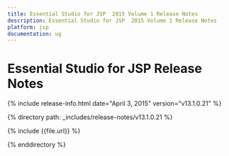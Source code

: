 ```yaml
---
title: Essential Studio for JSP  2015 Volume 1 Release Notes  
description: Essential Studio for JSP  2015 Volume 1 Release Notes  
platform: jsp
documentation: ug
---
```


# Essential Studio for JSP  Release Notes  

{% include release-info.html date="April 3, 2015"  version="v13.1.0.21" %} 


{% directory path: _includes/release-notes/v13.1.0.21 %}

{% include {{file.url}} %}

{% enddirectory %}